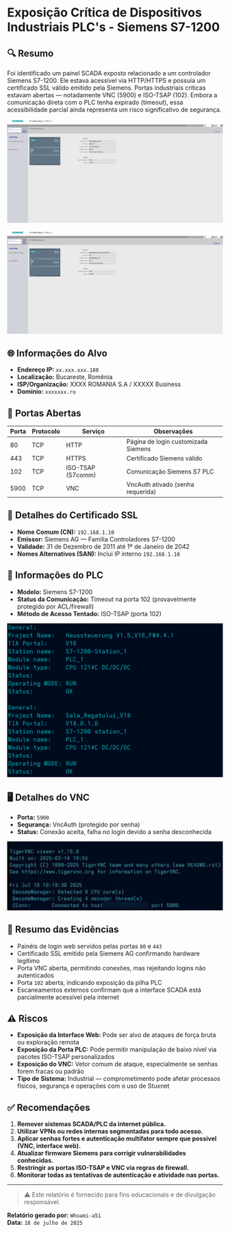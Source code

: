# Exposição Crítica de Dispositivos Industriais PLC's - Siemens S7-1200

## 🔍 Resumo

Foi identificado um painel SCADA exposto relacionado a um controlador Siemens S7-1200. Ele estava acessível via HTTP/HTTPS e possuía um certificado SSL válido emitido pela Siemens. Portas industriais críticas estavam abertas — notadamente VNC (5900) e ISO-TSAP (102). Embora a comunicação direta com o PLC tenha expirado (timeout), essa acessibilidade parcial ainda representa um risco significativo de segurança.
  
![descrição](/imgs/target_2/plc1.png)    
  
![descrição](/imgs/target_2/plc2.png)    
  
  
## 🌐 Informações do Alvo

- **Endereço IP:** `xx.xxx.xxx.188`  
- **Localização:** Bucareste, Romênia  
- **ISP/Organização:** XXXX ROMANIA S.A / XXXXX Business  
- **Domínio:** `xxxxxxx.ro`

## 🚪 Portas Abertas

| Porta | Protocolo | Serviço          | Observações                          |
|-------|-----------|------------------|------------------------------------|
| 80    | TCP       | HTTP             | Página de login customizada Siemens|
| 443   | TCP       | HTTPS            | Certificado Siemens válido          |
| 102   | TCP       | ISO-TSAP (S7comm)| Comunicação Siemens S7 PLC          |
| 5900  | TCP       | VNC              | VncAuth ativado (senha requerida)   |

## 🔐 Detalhes do Certificado SSL

- **Nome Comum (CN):** `192.168.1.10`  
- **Emissor:** Siemens AG — Família Controladores S7-1200  
- **Validade:** 31 de Dezembro de 2011 até 1º de Janeiro de 2042  
- **Nomes Alternativos (SAN):** Inclui IP interno `192.168.1.10`

## 🧠 Informações do PLC

- **Modelo:** Siemens S7-1200  
- **Status da Comunicação:** Timeout na porta 102 (provavelmente protegido por ACL/firewall)  
- **Método de Acesso Tentado:** ISO-TSAP (porta 102)
  
![descrição](/imgs/target_2/plcs.png)   
    

## 🖥️ Detalhes do VNC

- **Porta:** `5900`  
- **Segurança:** VncAuth (protegido por senha)  
- **Status:** Conexão aceita, falha no login devido a senha desconhecida
  
![descrição](/imgs/target_2/vnc.jpg)    
  
## 📸 Resumo das Evidências

- Painéis de login web servidos pelas portas `80` e `443`  
- Certificado SSL emitido pela Siemens AG confirmando hardware legítimo  
- Porta VNC aberta, permitindo conexões, mas rejeitando logins não autenticados  
- Porta `102` aberta, indicando exposição da pilha PLC  
- Escaneamentos externos confirmam que a interface SCADA está parcialmente acessível pela internet

## ⚠️ Riscos

- **Exposição da Interface Web:** Pode ser alvo de ataques de força bruta ou exploração remota  
- **Exposição da Porta PLC:** Pode permitir manipulação de baixo nível via pacotes ISO-TSAP personalizados  
- **Exposição do VNC:** Vetor comum de ataque, especialmente se senhas forem fracas ou padrão  
- **Tipo de Sistema:** Industrial — comprometimento pode afetar processos físicos, segurança e operações com o uso de Stuxnet

## ✅ Recomendações

1. **Remover sistemas SCADA/PLC da internet pública.**  
2. **Utilizar VPNs ou redes internas segmentadas para todo acesso.**  
3. **Aplicar senhas fortes e autenticação multifator sempre que possível (VNC, interface web).**  
4. **Atualizar firmware Siemens para corrigir vulnerabilidades conhecidas.**  
5. **Restringir as portas ISO-TSAP e VNC via regras de firewall.**  
6. **Monitorar todas as tentativas de autenticação e atividade nas portas.**

---

> ⚠️ Este relatório é fornecido para fins educacionais e de divulgação responsável.

**Relatório gerado por:** `Whoami-a51`  
**Data:** `18 de julho de 2025`
